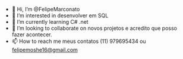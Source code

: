 - 👋 Hi, I’m @FelipeMarconato
- 👀 I’m interested in  desenvolver em SQL
- 🌱 I’m currently learning  C# .net
- 💞️ I’m looking to collaborate on  novos projetos e  acredito que posso fazer acontecer.
- 📫 How to reach me  meus contatos (11) 979695434 ou felipemoshe16@gmail.com

<!---
FelipeMarconato/FelipeMarconato is a ✨ special ✨ repository because its `README.md` (this file) appears on your GitHub profile.
You can click the Preview link to take a look at your changes.
--->
